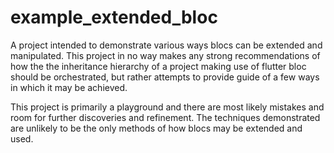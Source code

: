 # example_extended_bloc

A project intended to demonstrate various ways blocs can be extended and
manipulated. This project in no way makes any strong recommendations of how the
the inheritance hierarchy of a project making use of flutter bloc should be
orchestrated, but rather attempts to provide guide of a few ways in which it may
be achieved.

This project is primarily a playground and there are most likely mistakes and
room for further discoveries and refinement. The techniques demonstrated are
unlikely to be the only methods of how blocs may be extended and used.